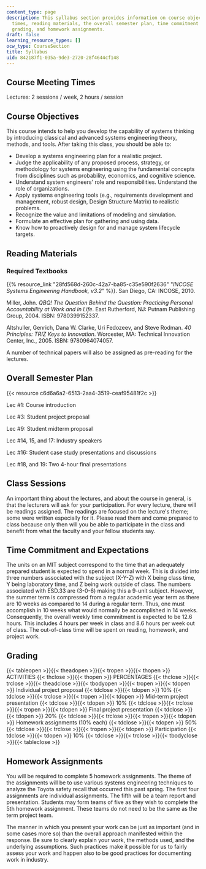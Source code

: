 ```yaml
---
content_type: page
description: This syllabus section provides information on course objectives, meeting
  times, reading materials, the overall semester plan, time commitment and expectations,
  grading, and homework assignments.
draft: false
learning_resource_types: []
ocw_type: CourseSection
title: Syllabus
uid: 842187f1-035a-9de3-2720-28f4644cf148
---
```

## Course Meeting Times

Lectures: 2 sessions / week, 2 hours / session

## Course Objectives

This course intends to help you develop the capability of systems thinking by introducing classical and advanced systems engineering theory, methods, and tools. After taking this class, you should be able to:

- Develop a systems engineering plan for a realistic project.
- Judge the applicability of any proposed process, strategy, or methodology for systems engineering using the fundamental concepts from disciplines such as probability, economics, and cognitive science.
- Understand system engineers' role and responsibilities. Understand the role of organizations.
- Apply systems engineering tools (e.g., requirements development and management, robust design, Design Structure Matrix) to realistic problems.
- Recognize the value and limitations of modeling and simulation.
- Formulate an effective plan for gathering and using data.
- Know how to proactively design for and manage system lifecycle targets.

## Reading Materials

### Required Textbooks

{{% resource_link "28fd568d-260c-42a7-ba85-c35e590f2636" "_INCOSE Systems Engineering Handbook, v3.2_" %}}. San Diego, CA: INCOSE, 2010.

Miller, John. _QBQ! The Question Behind the Question: Practicing Personal Accountability at Work and in Life_. East Rutherford, NJ: Putnam Publishing Group, 2004. ISBN: 9780399152337.

Altshuller, Genrich, Dana W. Clarke, Uri Fedozeev, and Steve Rodman. _40 Principles: TRIZ Keys to Innovation_. Worcester, MA: Technical Innovation Center, Inc., 2005. ISBN: 9780964074057.

A number of technical papers will also be assigned as pre-reading for the lectures.

## Overall Semester Plan

{{< resource c6d6a6a2-6513-2aa4-3519-ceaf95481f2c >}}

Lec #1: Course introduction

Lec #3: Student project proposal

Lec #9: Student midterm proposal

Lec #14, 15, and 17: Industry speakers

Lec #16: Student case study presentations and discussions

Lec #18, and 19: Two 4-hour final presentations

## Class Sessions

An important thing about the lectures, and about the course in general, is that the lecturers will ask for your participation. For every lecture, there will be readings assigned. The readings are focused on the lecture's theme; some were written especially for it. Please read them and come prepared to class because only then will you be able to participate in the class and benefit from what the faculty and your fellow students say.

## Time Commitment and Expectations

The units on an MIT subject correspond to the time that an adequately prepared student is expected to spend in a normal week. This is divided into three numbers associated with the subject (X-Y-Z) with X being class time, Y being laboratory time, and Z being work outside of class. The numbers associated with ESD.33 are (3-0-6) making this a 9-unit subject. However, the summer term is compressed from a regular academic year term as there are 10 weeks as compared to 14 during a regular term. Thus, one must accomplish in 10 weeks what would normally be accomplished in 14 weeks. Consequently, the overall weekly time commitment is expected to be 12.6 hours. This includes 4 hours per week in class and 8.6 hours per week out of class. The out-of-class time will be spent on reading, homework, and project work.

## Grading

{{< tableopen >}}{{< theadopen >}}{{< tropen >}}{{< thopen >}}
ACTIVITIES
{{< thclose >}}{{< thopen >}}
PERCENTAGES
{{< thclose >}}{{< trclose >}}{{< theadclose >}}{{< tbodyopen >}}{{< tropen >}}{{< tdopen >}}
Individual project proposal
{{< tdclose >}}{{< tdopen >}}
10%
{{< tdclose >}}{{< trclose >}}{{< tropen >}}{{< tdopen >}}
Mid-term project presentation
{{< tdclose >}}{{< tdopen >}}
10%
{{< tdclose >}}{{< trclose >}}{{< tropen >}}{{< tdopen >}}
Final project presentation
{{< tdclose >}}{{< tdopen >}}
20%
{{< tdclose >}}{{< trclose >}}{{< tropen >}}{{< tdopen >}}
Homework assignments (10% each)
{{< tdclose >}}{{< tdopen >}}
50%
{{< tdclose >}}{{< trclose >}}{{< tropen >}}{{< tdopen >}}
Participation
{{< tdclose >}}{{< tdopen >}}
10%
{{< tdclose >}}{{< trclose >}}{{< tbodyclose >}}{{< tableclose >}}

## Homework Assignments

You will be required to complete 5 homework assignments. The theme of the assignments will be to use various systems engineering techniques to analyze the Toyota safety recall that occurred this past spring. The first four assignments are individual assignments. The fifth will be a team report and presentation. Students may form teams of five as they wish to complete the 5th homework assignment. These teams do not need to be the same as the term project team.

The manner in which you present your work can be just as important (and in some cases more so) than the overall approach manifested within the response. Be sure to clearly explain your work, the methods used, and the underlying assumptions. Such practices make it possible for us to fairly assess your work and happen also to be good practices for documenting work in industry.